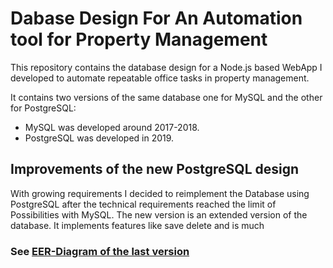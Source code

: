 # Dabase Design For An Automation tool for Property Management

This repository contains the database design for a Node.js based WebApp I developed to automate repeatable office tasks in property management. 

It contains two versions of the same database one for MySQL and the other for PostgreSQL: 
- MySQL was developed around 2017-2018. 
- PostgreSQL was developed in 2019.  


## Improvements of the new PostgreSQL design
With growing requirements I decided to reimplement the Database using PostgreSQL after the technical requirements reached the limit of Possibilities with MySQL. The new version is an extended version of the database. It implements features like save delete and is much 

### See [EER-Diagram of the last version](https://github.com/AmitJerochim/dabase_design_for_re_manager/blob/master/PostgreSQL/re_manager_2_model.png)